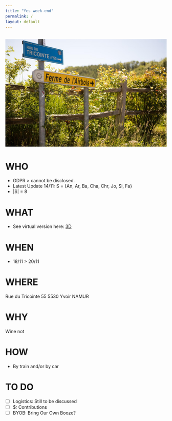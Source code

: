 ```yaml
---
title: "Yes week-end"
permalink: /
layout: default
---
```

![alt image](260650734.jpg "Rue du Tricointe 55 5530 Yvoir")
---
# WHO
- GDPR > cannot be disclosed.
- Latest Update 14/11: S = {An, Ar, Ba, Cha, Chr, Jo, Si, Fa}
- |S| = 8
# WHAT
- See virtual version here: [3D](https://my.matterport.com/show/?m=GHvoKFJAGii)
# WHEN
- 18/11 > 20/11
# WHERE
Rue du Tricointe 55 
5530 Yvoir NAMUR
# WHY
Wine not
# HOW
- By train and/or by car
# TO DO
- [ ] Logistics: Still to be discussed
- [ ] $: Contributions
- [ ] BYOB: Bring Our Own Booze?
